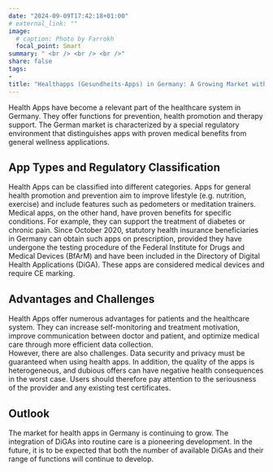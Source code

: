 ```yaml
---
date: "2024-09-09T17:42:18+01:00"
# external_link: ""
image:
  # caption: Photo by Farrokh
  focal_point: Smart
summary: " <br /> <br /> <br />"
share: false
tags:
- 
title: "Healthapps (Gesundheits-Apps) in Germany: A Growing Market with Regulatory Specifics"
---
```

Health Apps have become a relevant part of the healthcare system in Germany. They offer functions for prevention, health promotion and therapy support. The German market is characterized by a special regulatory environment that distinguishes apps with proven medical benefits from general wellness applications.<br />
## App Types and Regulatory Classification<br />
Health Apps can be classified into different categories. Apps for general health promotion and prevention aim to improve lifestyle (e.g. nutrition, exercise) and include features such as pedometers or meditation trainers.<br />
Medical apps, on the other hand, have proven benefits for specific conditions. For example, they can support the treatment of diabetes or chronic pain. Since October 2020, statutory health insurance beneficiaries in Germany can obtain such apps on prescription, provided they have undergone the testing procedure of the Federal Institute for Drugs and Medical Devices (BfArM) and have been included in the Directory of Digital Health Applications (DiGA). These apps are considered medical devices and require CE marking.<br />
## Advantages and Challenges<br />
Health Apps offer numerous advantages for patients and the healthcare system. They can increase self-monitoring and treatment motivation, improve communication between doctor and patient, and optimize medical care through more efficient data collection.<br />
However, there are also challenges. Data security and privacy must be guaranteed when using health apps. In addition, the quality of the apps is heterogeneous, and dubious offers can have negative health consequences in the worst case. Users should therefore pay attention to the seriousness of the provider and any existing test certificates.<br />
## Outlook<br />
The market for health apps in Germany is continuing to grow. The integration of DiGAs into routine care is a pioneering development. In the future, it is to be expected that both the number of available DiGAs and their range of functions will continue to develop.

<!---dummy comment to unindent the next line)-->